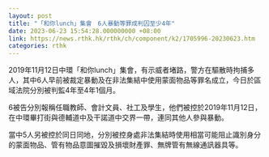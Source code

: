 ```yaml
---
layout: post
title: "「和你lunch」集會　6人暴動等罪成判囚至少4年"
date: 2023-06-23 15:54:28.000000000 +08:00
link: https://news.rthk.hk/rthk/ch/component/k2/1705996-20230623.htm
categories: rthk
---
```


2019年11月12日中環「和你lunch」集會，有示威者堵路，警方在驅散時拘捕多人，其中6人早前被裁定暴動及在非法集結中使用蒙面物品等罪名成立，今日於區域法院分別被判監4年至4年1個月。

6被告分別報稱任職教師、會計文員、社工及學生，他們被控於2019年11月12日，在中環畢打街與德輔道中及干諾道中交界一帶，連同其他人參與暴動。

當中5人另被控於同日同地，分別被控身處非法集結時使用相當可能阻止識別身分的蒙面物品、管有物品意圖摧毀及損壞財產罪、無牌管有無線通訊器具等。
